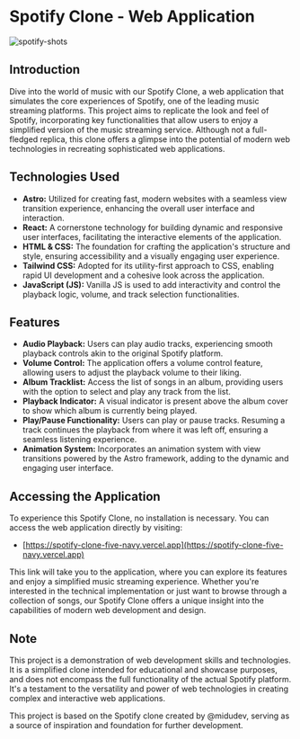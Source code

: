 # Spotify Clone - Web Application

![spotify-shots](https://github.com/miguelrodriguezp99/spotify-clone/assets/72866796/52184eb7-0114-4b2d-bdab-474455f26917)


## Introduction

Dive into the world of music with our Spotify Clone, a web application that simulates the core experiences of Spotify, one of the leading music streaming platforms. This project aims to replicate the look and feel of Spotify, incorporating key functionalities that allow users to enjoy a simplified version of the music streaming service. Although not a full-fledged replica, this clone offers a glimpse into the potential of modern web technologies in recreating sophisticated web applications.

## Technologies Used

- **Astro:** Utilized for creating fast, modern websites with a seamless view transition experience, enhancing the overall user interface and interaction.
- **React:** A cornerstone technology for building dynamic and responsive user interfaces, facilitating the interactive elements of the application.
- **HTML & CSS:** The foundation for crafting the application's structure and style, ensuring accessibility and a visually engaging user experience.
- **Tailwind CSS:** Adopted for its utility-first approach to CSS, enabling rapid UI development and a cohesive look across the application.
- **JavaScript (JS):** Vanilla JS is used to add interactivity and control the playback logic, volume, and track selection functionalities.

## Features

- **Audio Playback:** Users can play audio tracks, experiencing smooth playback controls akin to the original Spotify platform.
- **Volume Control:** The application offers a volume control feature, allowing users to adjust the playback volume to their liking.
- **Album Tracklist:** Access the list of songs in an album, providing users with the option to select and play any track from the list.
- **Playback Indicator:** A visual indicator is present above the album cover to show which album is currently being played.
- **Play/Pause Functionality:** Users can play or pause tracks. Resuming a track continues the playback from where it was left off, ensuring a seamless listening experience.
- **Animation System:** Incorporates an animation system with view transitions powered by the Astro framework, adding to the dynamic and engaging user interface.

## Accessing the Application

To experience this Spotify Clone, no installation is necessary. You can access the web application directly by visiting:

- [https://spotify-clone-five-navy.vercel.app](https://spotify-clone-five-navy.vercel.app)

This link will take you to the application, where you can explore its features and enjoy a simplified music streaming experience. Whether you're interested in the technical implementation or just want to browse through a collection of songs, our Spotify Clone offers a unique insight into the capabilities of modern web development and design.

## Note

This project is a demonstration of web development skills and technologies. It is a simplified clone intended for educational and showcase purposes, and does not encompass the full functionality of the actual Spotify platform. It's a testament to the versatility and power of web technologies in creating complex and interactive web applications.

This project is based on the Spotify clone created by @midudev, serving as a source of inspiration and foundation for further development.
